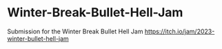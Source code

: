 # Winter-Break-Bullet-Hell-Jam
Submission for the Winter Break Bullet Hell Jam
https://itch.io/jam/2023-winter-bullet-hell-jam
